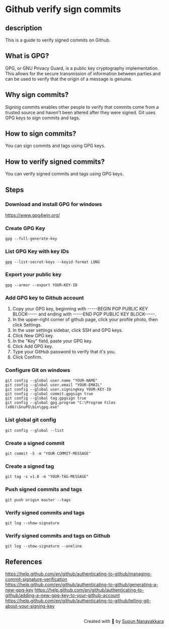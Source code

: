 # Github verify sign commits

## description
This is a guide to verify signed commits on Github.

## What is GPG?
GPG, or GNU Privacy Guard, is a public key cryptography implementation. This allows for the secure transmission of information between parties and can be used to verify that the origin of a message is genuine.

## Why sign commits?
Signing commits enables other people to verify that commits come from a trusted source and haven't been altered after they were signed. Git uses GPG keys to sign commits and tags.

## How to sign commits?
You can sign commits and tags using GPG keys.

## How to verify signed commits?
You can verify signed commits and tags using GPG keys.

## Steps

### Download and install GPG for windows 
https://www.gpg4win.org/

### Create GPG Key
```
gpg --full-generate-key
```

### List GPG Key with key IDs
```
gpg --list-secret-keys --keyid-format LONG
```

### Export your public key
```
gpg --armor --export YOUR-KEY-ID 
```

### Add GPG key to Github account
1. Copy your GPG key, beginning with -----BEGIN PGP PUBLIC KEY BLOCK----- and ending with -----END PGP PUBLIC KEY BLOCK-----.
2. In the upper-right corner of github page, click your profile photo, then click Settings.
3. In the user settings sidebar, click SSH and GPG keys.
4. Click New GPG key.
5. In the "Key" field, paste your GPG key.
6. Click Add GPG key.
7. Type your GitHub password to verify that it's you.
8. Click Confirm.

### Configure Git on windows 
```
git config --global user.name "YOUR-NAME"
git config --global user.email "YOUR-EMAIL"
git config --global user.signingkey YOUR-KEY-ID 
git config --global commit.gpgsign true
git config --global tag.gpgsign true
git config --global gpg.program "C:\Program Files (x86)\GnuPG\bin\gpg.exe"
```

### List global git config 
```
git config --global --list
```

### Create a signed commit
```
git commit -S -m "YOUR-COMMIT-MESSAGE"
```

### Create a signed tag
```
git tag -s v1.0 -m "YOUR-TAG-MESSAGE"
```

### Push signed commits and tags
```
git push origin master --tags
```

### Verify signed commits and tags
```
git log --show-signature
```

### Verify signed commits and tags on Github
```
git log --show-signature --oneline
```

## References
https://help.github.com/en/github/authenticating-to-github/managing-commit-signature-verification
https://help.github.com/en/github/authenticating-to-github/generating-a-new-gpg-key
https://help.github.com/en/github/authenticating-to-github/adding-a-new-gpg-key-to-your-github-account
https://help.github.com/en/github/authenticating-to-github/telling-git-about-your-signing-key
<br><br>

<p align="right" > Created with 🧡 by <a href="http://supun.traditionalme.life">Supun Nanayakkara</a></p>
